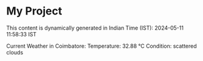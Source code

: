 # My Project

This content is dynamically generated in Indian Time (IST): 2024-05-11 11:58:33 IST


Current Weather in Coimbatore:
Temperature: 32.88 °C
Condition: scattered clouds
